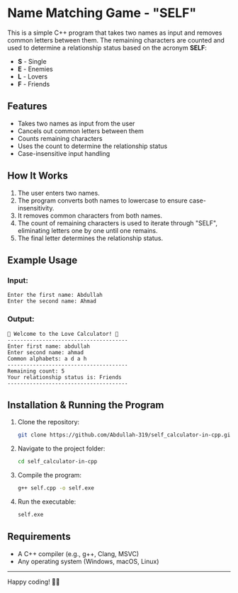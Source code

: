 # Name Matching Game - "SELF"

This is a simple C++ program that takes two names as input and removes common letters between them. The remaining characters are counted and used to determine a relationship status based on the acronym **SELF**:

- **S** - Single
- **E** - Enemies
- **L** - Lovers
- **F** - Friends

## Features
- Takes two names as input from the user
- Cancels out common letters between them
- Counts remaining characters
- Uses the count to determine the relationship status
- Case-insensitive input handling

## How It Works
1. The user enters two names.
2. The program converts both names to lowercase to ensure case-insensitivity.
3. It removes common characters from both names.
4. The count of remaining characters is used to iterate through "SELF", eliminating letters one by one until one remains.
5. The final letter determines the relationship status.

## Example Usage
### Input:
```
Enter the first name: Abdullah
Enter the second name: Ahmad
```

### Output:
```
🌟 Welcome to the Love Calculator! 🌟
--------------------------------------
Enter first name: abdullah
Enter second name: ahmad
Common alphabets: a d a h 
--------------------------------------
Remaining count: 5
Your relationship status is: Friends
--------------------------------------
```

## Installation & Running the Program
1. Clone the repository:
   ```sh
   git clone https://github.com/Abdullah-319/self_calculator-in-cpp.git
   ```
2. Navigate to the project folder:
   ```sh
   cd self_calculator-in-cpp
   ```
3. Compile the program:
   ```sh
   g++ self.cpp -o self.exe 
   ```
4. Run the executable:
   ```sh
   self.exe
   ```

## Requirements
- A C++ compiler (e.g., g++, Clang, MSVC)
- Any operating system (Windows, macOS, Linux)

---

Happy coding! 🚀💜

